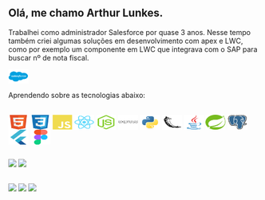 ## Olá, me chamo Arthur Lunkes.

<!--Pessoal que veio atrás do **Github Stats:** a API provavelmente saiu do ar nesse período,
mas você pode adicionar a sua própria, seguindo esse [tutorial](https://github.com/anuraghazra/github-readme-stats/blob/master/readme.md#deploy-on-your-own-vercel-instance)-->

<p>Trabalhei como administrador Salesforce por quase 3 anos. Nesse tempo também criei algumas soluções em desenvolvimento com apex e LWC, como por exemplo um componente em LWC que integrava com o SAP para buscar nº de nota fiscal.</p>
<img align="center" alt="Salesforce" height="30" width="40" src="https://github.com/devicons/devicon/blob/master/icons/salesforce/salesforce-original.svg">

<p>Aprendendo sobre as tecnologias abaixo:</p>
<div style="display: inline_block"><br>

  <img align="center" alt="HTML" height="30" width="40" src="https://raw.githubusercontent.com/devicons/devicon/master/icons/html5/html5-original.svg">
  <img align="center" alt="Rafa-CSS" height="30" width="40" src="https://raw.githubusercontent.com/devicons/devicon/master/icons/css3/css3-original.svg">
  <img align="center" alt="Js" height="30" width="40" src="https://raw.githubusercontent.com/devicons/devicon/master/icons/javascript/javascript-plain.svg">
  <img align="center" alt="React" height="30" width="40" src="https://raw.githubusercontent.com/devicons/devicon/master/icons/react/react-original.svg">
  <img align="center" alt="NodeJS" height="30" width="40" src="https://github.com/devicons/devicon/blob/master/icons/nodejs/nodejs-original.svg">
  <img align="center" alt="Express" height="30" width="40" src="https://github.com/devicons/devicon/blob/master/icons/express/express-original-wordmark.svg">
  <img align="center" alt="Python" height="30" width="40" src="https://raw.githubusercontent.com/devicons/devicon/master/icons/python/python-original.svg">
  <img align="center" alt="Flask" height="30" width="40" src="https://github.com/devicons/devicon/blob/master/icons/flask/flask-original.svg">
  <img align="center" alt="Java" height="30" width="40" src="https://github.com/devicons/devicon/blob/master/icons/java/java-original.svg">
  <img align="center" alt="Spring" height="30" width="40" src="https://github.com/devicons/devicon/blob/master/icons/spring/spring-original.svg">
  <img align="center" alt="PostgresSQL" height="30" width="40" src="https://github.com/devicons/devicon/blob/master/icons/postgresql/postgresql-original.svg">
  <img align="center" alt="Flutter" height="30" width="40" src="https://github.com/devicons/devicon/blob/master/icons/flutter/flutter-original.svg">
  <img align="center" alt="Figma" height="30" width="40" src="https://github.com/devicons/devicon/blob/master/icons/figma/figma-original.svg">
  
</div>

  ##
  
<div style="display: inline_block">
  <img height="180em" src="https://github-readme-stats.vercel.app/api?username=arthurlunkes&show_icons=true&theme=algolia">
  <img height="180em" src="https://github-readme-stats.vercel.app/api/top-langs/?username=arthurlunkes&layout=compact&theme=algolia&exclude_repo=AtividadeMineracaodeDados">
</div>

  ##
  
<div> 
  <a href="https://instagram.com/arthur_lunkes" target="_blank"><img src="https://img.shields.io/badge/-Instagram-%23E4405F?style=for-the-badge&logo=instagram&logoColor=white" target="_blank"></a>
  <a href = "mailto:arthur.lunkes2017@gmail.com"><img src="https://img.shields.io/badge/-Gmail-%23333?style=for-the-badge&logo=gmail&logoColor=white" target="_blank"></a>
  <a href="https://www.linkedin.com/in/arthur-lunkes-332426191/" target="_blank"><img src="https://img.shields.io/badge/-LinkedIn-%230077B5?style=for-the-badge&logo=linkedin&logoColor=white" target="_blank"></a>
</div>
